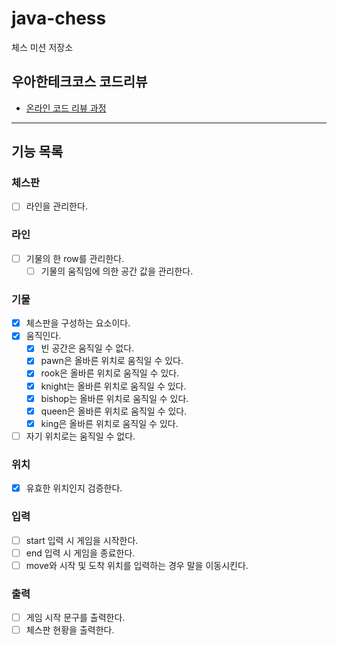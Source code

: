 # java-chess

체스 미션 저장소

## 우아한테크코스 코드리뷰

- [온라인 코드 리뷰 과정](https://github.com/woowacourse/woowacourse-docs/blob/master/maincourse/README.md)

----

## 기능 목록

### 체스판
- [ ] 라인을 관리한다.

### 라인
- [ ] 기물의 한 row를 관리한다.
  - [ ] 기물의 움직임에 의한 공간 값을 관리한다.

### 기물 
- [x] 체스판을 구성하는 요소이다.
- [x] 움직인다.
    - [x] 빈 공간은 움직일 수 없다.
    - [x] pawn은 올바른 위치로 움직일 수 있다.
    - [x] rook은 올바른 위치로 움직일 수 있다.
    - [x] knight는 올바른 위치로 움직일 수 있다.
    - [x] bishop는 올바른 위치로 움직일 수 있다.
    - [x] queen은 올바른 위치로 움직일 수 있다.
    - [x] king은 올바른 위치로 움직일 수 있다.
- [ ] 자기 위치로는 움직일 수 없다.

### 위치 
- [x] 유효한 위치인지 검증한다.

### 입력
- [ ] start 입력 시 게임을 시작한다.
- [ ] end 입력 시 게임을 종료한다.
- [ ] move와 시작 및 도착 위치를 입력하는 경우 말을 이동시킨다.

### 출력
- [ ] 게임 시작 문구를 출력한다.
- [ ] 체스판 현황을 출력한다.
